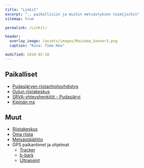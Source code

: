```yaml
---
title: "Linkit"
excerpt: ".. paikallisiin ja muihin metsästyksen toimijoihin"
sitemap: true

permalink: /Linkit/

header:
  overlay_image: /assets/images/Maisema_banner3.png
  caption: "Kuva: Timo Hoo"

modified: 2018-03-18
---
```


## Paikalliset

* <a target = "_blank" href = "http://pudasjarven.rhy.fi/" >Pudasjärven riistanhoitoyhdistys</a>
* <a target = "_blank" href = "http://riista.fi/riistahallinto/alueet-ja-toimipisteet/oulu/">Oulun riistakeskus</a>
* <a target = "_blank" href = "http://riista.fi/riistahallinto/yhteystiedot/yhteystietohaku/#area=250&rhy=271&org=RHY&type=SRVA_YHTEYSHENKILO">SRVA-yhteyshenkilöt - Pudasjärvi</a>
* <a target = "_blank" href = "http://kipinanmetsastysseura.nettisivu.org/">Kipinän ms</a>

## Muut

* <a target = "_blank" href = "http://riista.fi/">Riistakeskus</a>
* <a target = "_blank" href = "https://oma.riista.fi/">Oma riista</a>
* <a target = "_blank" href = "http://www.metsastajaliitto.fi/">Metsästäjäliitto</a>
* GPS paikantimet ja ohjelmat
  - <a target = "_blank" href = "http://www.tracker.fi">Tracker</a>
  - <a target = "_blank" href = "http://www.b-bark.com/?lang=fi">b-bark</a>
  - <a target = "_blank" href = "http://ultracom.fi/">Ultrapoint</a>
